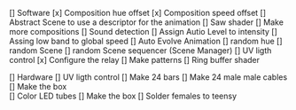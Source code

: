 [] Software
  [x] Composition hue offset
  [x] Composition speed offset
  [] Abstract Scene to use a descriptor for the animation
  [] Saw shader
  [] Make more compositions
  [] Sound detection
    [] Assign Autio Level to intensity
    [] Assing low band to global speed
  [] Auto Evolve Animation
    [] random hue
    [] random Scene
    [] random Scene sequencer (Scene Manager)
  [] UV ligth control
    [x] Configure the relay
    [] Make patterns
  [] Ring buffer shader

[] Hardware
  [] UV ligth control
    [] Make 24 bars
    [] Make 24 male male cables
    [] Make the box  
  [] Color LED tubes
    [] Make the box
      [] Solder females to teensy
